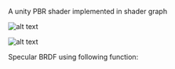 A unity PBR shader implemented in shader graph

![alt text](https://github.com/xinsongcui/PBR-/blob/master/images_folder/img1.png)

![alt text](https://github.com/xinsongcui/PBR-/blob/master/images_folder/img2.png)


Specular BRDF using following function:






